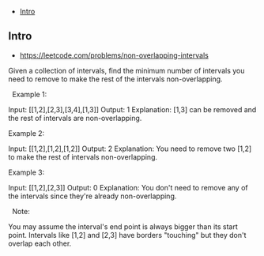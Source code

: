 - [Intro](#intro)

## Intro

- https://leetcode.com/problems/non-overlapping-intervals

Given a collection of intervals, find the minimum number of intervals you need to remove to make the rest of the intervals non-overlapping.


 
Example 1:

Input: [[1,2],[2,3],[3,4],[1,3]]
Output: 1
Explanation: [1,3] can be removed and the rest of intervals are non-overlapping.

Example 2:

Input: [[1,2],[1,2],[1,2]]
Output: 2
Explanation: You need to remove two [1,2] to make the rest of intervals non-overlapping.

Example 3:

Input: [[1,2],[2,3]]
Output: 0
Explanation: You don't need to remove any of the intervals since they're already non-overlapping.

 
Note:

You may assume the interval's end point is always bigger than its start point.
Intervals like [1,2] and [2,3] have borders "touching" but they don't overlap each other.

